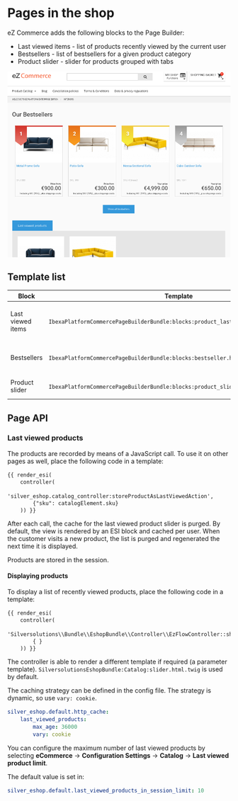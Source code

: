 # Pages in the shop

eZ Commerce adds the following blocks to the Page Builder:

- Last viewed items - list of products recently viewed by the current user
- Bestsellers - list of bestsellers for a given product category
- Product slider - slider for products grouped with tabs

![Page](img/page_1.png)  

## Template list

|Block|Template|Subtemplates|
|--- |--- |--- |
|Last viewed items|`IbexaPlatformCommercePageBuilderBundle:blocks:product_last_viewed_slider.html.twig`|Uses the `SilversolutionsEshopBundle:EzFlow:showLastViewedProducts` subcontroller and `SilversolutionsEshopBundle:Catalog:last_viewed_slider.html.twig` template|
|Bestsellers|`IbexaPlatformCommercePageBuilderBundle:blocks:bestseller.html.twig`|Uses the `SilversolutionsEshopBundle:Bestsellers:getBestsellers` subcontroller and the `SilversolutionsEshopBundle:Bestsellers:bestsellers_box.html.twig` template|
|Product slider|`IbexaPlatformCommercePageBuilderBundle:blocks:product_slider.html.twig`|Uses the `SilversolutionsEshopBundle:EzFlow:getSkuListByString` subcontroller and the `SisoEzStudioBundle:blocks:product_slider_tabs.html.twig` template|

## Page API

### Last viewed products

The products are recorded by means of a JavaScript call. To use it on other pages as well, place the following code in a template:

``` html+twig
{{ render_esi(
    controller(
        'silver_eshop.catalog_controller:storeProductAsLastViewedAction',
        {"sku": catalogElement.sku}
    )) }}
```

After each call, the cache for the last viewed product slider is purged.
By default, the view is rendered by an ESI block and cached per user.
When the customer visits a new product, the list is purged and regenerated the next time it is displayed. 

Products are stored in the session.

#### Displaying products

To display a list of recently viewed products, place the following code in a template:

``` html+twig
{{ render_esi(
    controller(
        'Silversolutions\\Bundle\\EshopBundle\\Controller\\EzFlowController::showLastViewedProductsAction',
        { }
    )) }}
```

The controller is able to render a different template if required (a parameter template).
`SilversolutionsEshopBundle:Catalog:slider.html.twig` is used by default. 

The caching strategy can be defined in the config file. The strategy is dynamic, so use `vary: cookie`.

``` yaml
silver_eshop.default.http_cache:
    last_viewed_products:
        max_age: 36000
        vary: cookie
```

You can configure the maximum number of last viewed products by selecting
**eCommerce** -> **Configuration Settings** -> **Catalog** -> **Last viewed product limit**.

The default value is set in:

``` yaml
silver_eshop.default.last_viewed_products_in_session_limit: 10
```
